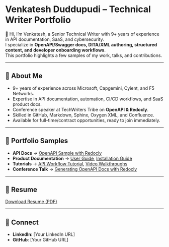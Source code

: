 # Venkatesh Duddupudi – Technical Writer Portfolio

👋 Hi, I’m Venkatesh, a Senior Technical Writer with 9+ years of experience in API documentation, SaaS, and cybersecurity.  
I specialize in **OpenAPI/Swagger docs, DITA/XML authoring, structured content, and developer onboarding workflows**.  
This portfolio highlights a few samples of my work, talks, and contributions.

---

## 🔹 About Me
- 9+ years of experience across Microsoft, Capgemini, Cyient, and F5 Networks.
- Expertise in API documentation, automation, CI/CD workflows, and SaaS product docs.
- Conference speaker at TechWriters Tribe on **OpenAPI & Redocly**.
- Skilled in GitHub, Markdown, Sphinx, Oxygen XML, and Confluence.
- Available for full-time/contract opportunities, ready to join immediately.

---

## 📂 Portfolio Samples
- **API Docs** → [OpenAPI Sample with Redocly](api-docs/openapi-redoc.md)  
- **Product Documentation** → [User Guide](product-docs/user-guide.md), [Installation Guide](product-docs/installation-guide.md)  
- **Tutorials** → [API Workflow Tutorial](tutorials/api-workflow.md), [Video Walkthroughs](tutorials/video-links.md)  
- **Conference Talk** → [Generating OpenAPI Docs with Redocly](conference/techwriters-tribe-redocly.md)  

---

## 📄 Resume
[Download Resume (PDF)](resume/Venkatesh_Resume.pdf)

---

## 🔗 Connect
- **LinkedIn**: [Your LinkedIn URL]
- **GitHub**: [Your GitHub URL]
